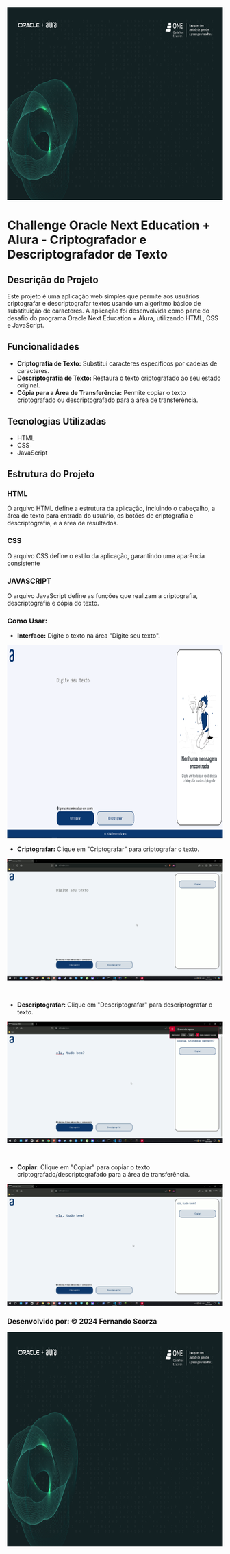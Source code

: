 <div align="center">
  <img height="450" width ="100%" src="https://github.com/FrnScz/Decodificador-de-Texto-Alura/blob/main/assets/Oracle%20%2B%20Alura%20Banner.png">
</div>

# Challenge Oracle Next Education + Alura - Criptografador e Descriptografador de Texto

## Descrição do Projeto

Este projeto é uma aplicação web simples que permite aos usuários criptografar e descriptografar textos usando um algoritmo básico de substituição de caracteres. A aplicação foi desenvolvida como parte do desafio do programa Oracle Next Education + Alura, utilizando HTML, CSS e JavaScript.

## Funcionalidades

- **Criptografia de Texto:** Substitui caracteres específicos por cadeias de caracteres.
- **Descriptografia de Texto:** Restaura o texto criptografado ao seu estado original.
- **Cópia para a Área de Transferência:** Permite copiar o texto criptografado ou descriptografado para a área de transferência.

## Tecnologias Utilizadas

- HTML
- CSS
- JavaScript

## Estrutura do Projeto

### HTML

O arquivo HTML define a estrutura da aplicação, incluindo o cabeçalho, a área de texto para entrada do usuário, os botões de criptografia e descriptografia, e a área de resultados.

### CSS
O arquivo CSS define o estilo da aplicação, garantindo uma aparência consistente

### JAVASCRIPT
O arquivo JavaScript define as funções que realizam a criptografia, descriptografia e cópia do texto.

### Como Usar:

- **Interface:**
Digite o texto na área "Digite seu texto".<br/>
<img height="450" width ="100%" src="https://github.com/FrnScz/Decodificador-de-Texto-Alura/blob/main/assets/Interface.png">
<br/>

- **Criptografar:**
Clique em "Criptografar" para criptografar o texto.<br/>
<p align= "center" >
 <img width="auto" height="auto" src="https://github.com/FrnScz/Decodificador-de-Texto-Alura/blob/main/assets/Criptografar_2024.07.10-16.55_1.gif" >
</p>
<br/>

- **Descriptografar:**
Clique em "Descriptografar" para descriptografar o texto. <br/>
<p align= "center" >
 <img width="auto" height="auto" src="https://github.com/FrnScz/Decodificador-de-Texto-Alura/blob/main/assets/Descriptografar_2024.07.10-16.56_1.gif" >
</p>
<br/>

- **Copiar:**
Clique em "Copiar" para copiar o texto criptografado/descriptografado para a área de transferência. <br/>
<p align= "center" >
 <img width="auto" height="auto" src="https://github.com/FrnScz/Decodificador-de-Texto-Alura/blob/main/assets/Copiar_2024.07.10-16.59_1.gif" >
</p>

### Desenvolvido por: &copy; 2024 Fernando Scorza <br/>
<div align="center">
  <img height="500" width ="100%" src="https://github.com/FrnScz/Decodificador-de-Texto-Alura/blob/main/assets/Oracle%20%2B%20Alura%20Banner.png">
</div>
